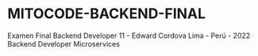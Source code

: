 # MITOCODE-BACKEND-FINAL
Examen Final Backend Developer 11 - Edward Cordova
Lima - Perú - 2022
Backend Developer Microservices
